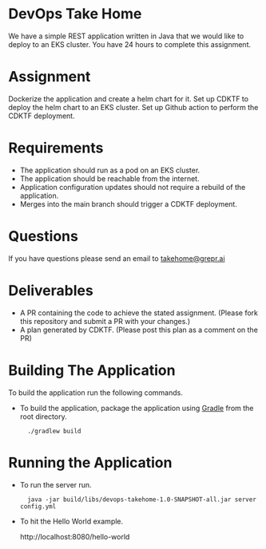  # DevOps Take Home

We have a simple REST application written in Java that we would like to deploy to an EKS cluster.  You have 24 hours
to complete this assignment.

# Assignment
Dockerize the application and create a helm chart for it.  Set up CDKTF to deploy the helm chart to an EKS cluster.  Set up Github action to perform the CDKTF deployment.

# Requirements
- The application should run as a pod on an EKS cluster.
- The application should be reachable from the internet.
- Application configuration updates should not require a rebuild of the application.
- Merges into the main branch should trigger a CDKTF deployment.

# Questions
If you have questions please send an email to takehome@grepr.ai

# Deliverables
- A PR containing the code to achieve the stated assignment. (Please fork this repository and submit a PR with your changes.)
- A plan generated by CDKTF. (Please post this plan as a comment on the PR)

# Building The Application

To build the application run the following commands.

* To build the application, package the application using [Gradle](https://gradle.org/) from the root directory.

        ./gradlew build

# Running the Application

* To run the server run.

        java -jar build/libs/devops-takehome-1.0-SNAPSHOT-all.jar server config.yml

* To hit the Hello World example.

	http://localhost:8080/hello-world
